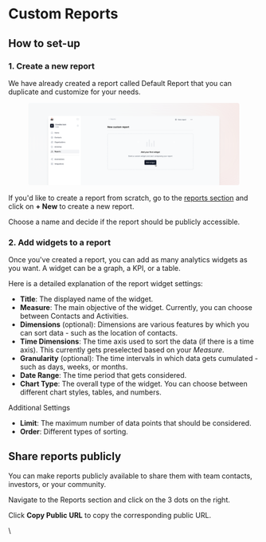 # Custom Reports

## How to set-up

### 1. Create a new report

We have already created a report called Default Report that you can duplicate and customize for your needs.

<figure><img src="../../.gitbook/assets/docs-custom-report.png" alt=""><figcaption></figcaption></figure>

If you'd like to create a report from scratch, go to the [reports section](https://app.crowd.dev/reports) and click on **+ New** to create a new report.

Choose a name and decide if the report should be publicly accessible.

### 2. Add widgets to a report

Once you've created a report, you can add as many analytics widgets as you want. A widget can be a graph, a KPI, or a table.

Here is a detailed explanation of the report widget settings:

* **Title**: The displayed name of the widget.
* **Measure**: The main objective of the widget. Currently, you can choose between Contacts and Activities.
* **Dimensions** (optional): Dimensions are various features by which you can sort data - such as the location of contacts.
* **Time Dimensions**: The time axis used to sort the data (if there is a time axis). This currently gets preselected based on your _Measure_.
* **Granularity** (optional): The time intervals in which data gets cumulated - such as days, weeks, or months.
* **Date Range**: The time period that gets considered.
* **Chart Type**: The overall type of the widget. You can choose between different chart styles, tables, and numbers.

Additional Settings

* **Limit**: The maximum number of data points that should be considered.
* **Order**: Different types of sorting.

## Share reports publicly

You can make reports publicly available to share them with team contacts, investors, or your community.

Navigate to the Reports section and click on the 3 dots on the right.

Click **Copy Public URL** to copy the corresponding public URL.

\
